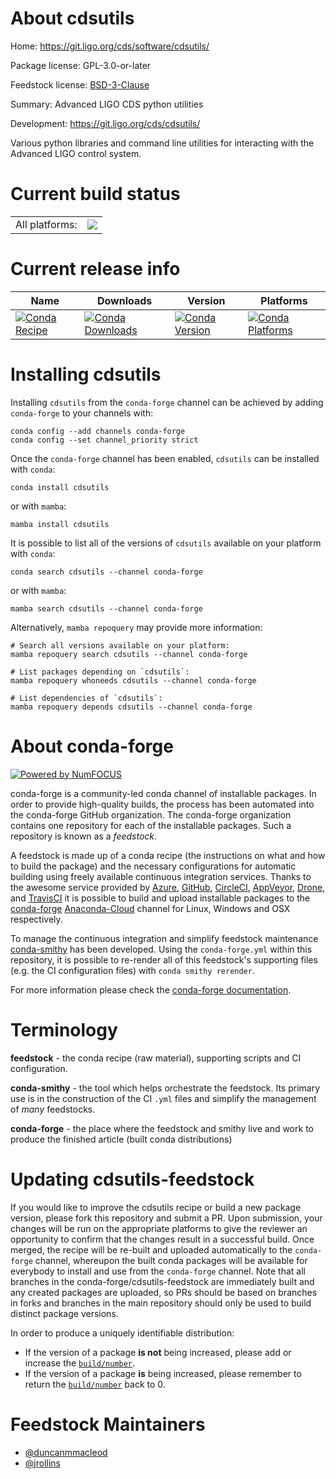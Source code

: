 About cdsutils
==============

Home: https://git.ligo.org/cds/software/cdsutils/

Package license: GPL-3.0-or-later

Feedstock license: [BSD-3-Clause](https://github.com/conda-forge/cdsutils-feedstock/blob/main/LICENSE.txt)

Summary: Advanced LIGO CDS python utilities

Development: https://git.ligo.org/cds/cdsutils/

Various python libraries and command line utilities for interacting
with the Advanced LIGO control system.


Current build status
====================


<table><tr><td>All platforms:</td>
    <td>
      <a href="https://dev.azure.com/conda-forge/feedstock-builds/_build/latest?definitionId=10237&branchName=main">
        <img src="https://dev.azure.com/conda-forge/feedstock-builds/_apis/build/status/cdsutils-feedstock?branchName=main">
      </a>
    </td>
  </tr>
</table>

Current release info
====================

| Name | Downloads | Version | Platforms |
| --- | --- | --- | --- |
| [![Conda Recipe](https://img.shields.io/badge/recipe-cdsutils-green.svg)](https://anaconda.org/conda-forge/cdsutils) | [![Conda Downloads](https://img.shields.io/conda/dn/conda-forge/cdsutils.svg)](https://anaconda.org/conda-forge/cdsutils) | [![Conda Version](https://img.shields.io/conda/vn/conda-forge/cdsutils.svg)](https://anaconda.org/conda-forge/cdsutils) | [![Conda Platforms](https://img.shields.io/conda/pn/conda-forge/cdsutils.svg)](https://anaconda.org/conda-forge/cdsutils) |

Installing cdsutils
===================

Installing `cdsutils` from the `conda-forge` channel can be achieved by adding `conda-forge` to your channels with:

```
conda config --add channels conda-forge
conda config --set channel_priority strict
```

Once the `conda-forge` channel has been enabled, `cdsutils` can be installed with `conda`:

```
conda install cdsutils
```

or with `mamba`:

```
mamba install cdsutils
```

It is possible to list all of the versions of `cdsutils` available on your platform with `conda`:

```
conda search cdsutils --channel conda-forge
```

or with `mamba`:

```
mamba search cdsutils --channel conda-forge
```

Alternatively, `mamba repoquery` may provide more information:

```
# Search all versions available on your platform:
mamba repoquery search cdsutils --channel conda-forge

# List packages depending on `cdsutils`:
mamba repoquery whoneeds cdsutils --channel conda-forge

# List dependencies of `cdsutils`:
mamba repoquery depends cdsutils --channel conda-forge
```


About conda-forge
=================

[![Powered by
NumFOCUS](https://img.shields.io/badge/powered%20by-NumFOCUS-orange.svg?style=flat&colorA=E1523D&colorB=007D8A)](https://numfocus.org)

conda-forge is a community-led conda channel of installable packages.
In order to provide high-quality builds, the process has been automated into the
conda-forge GitHub organization. The conda-forge organization contains one repository
for each of the installable packages. Such a repository is known as a *feedstock*.

A feedstock is made up of a conda recipe (the instructions on what and how to build
the package) and the necessary configurations for automatic building using freely
available continuous integration services. Thanks to the awesome service provided by
[Azure](https://azure.microsoft.com/en-us/services/devops/), [GitHub](https://github.com/),
[CircleCI](https://circleci.com/), [AppVeyor](https://www.appveyor.com/),
[Drone](https://cloud.drone.io/welcome), and [TravisCI](https://travis-ci.com/)
it is possible to build and upload installable packages to the
[conda-forge](https://anaconda.org/conda-forge) [Anaconda-Cloud](https://anaconda.org/)
channel for Linux, Windows and OSX respectively.

To manage the continuous integration and simplify feedstock maintenance
[conda-smithy](https://github.com/conda-forge/conda-smithy) has been developed.
Using the ``conda-forge.yml`` within this repository, it is possible to re-render all of
this feedstock's supporting files (e.g. the CI configuration files) with ``conda smithy rerender``.

For more information please check the [conda-forge documentation](https://conda-forge.org/docs/).

Terminology
===========

**feedstock** - the conda recipe (raw material), supporting scripts and CI configuration.

**conda-smithy** - the tool which helps orchestrate the feedstock.
                   Its primary use is in the construction of the CI ``.yml`` files
                   and simplify the management of *many* feedstocks.

**conda-forge** - the place where the feedstock and smithy live and work to
                  produce the finished article (built conda distributions)


Updating cdsutils-feedstock
===========================

If you would like to improve the cdsutils recipe or build a new
package version, please fork this repository and submit a PR. Upon submission,
your changes will be run on the appropriate platforms to give the reviewer an
opportunity to confirm that the changes result in a successful build. Once
merged, the recipe will be re-built and uploaded automatically to the
`conda-forge` channel, whereupon the built conda packages will be available for
everybody to install and use from the `conda-forge` channel.
Note that all branches in the conda-forge/cdsutils-feedstock are
immediately built and any created packages are uploaded, so PRs should be based
on branches in forks and branches in the main repository should only be used to
build distinct package versions.

In order to produce a uniquely identifiable distribution:
 * If the version of a package **is not** being increased, please add or increase
   the [``build/number``](https://docs.conda.io/projects/conda-build/en/latest/resources/define-metadata.html#build-number-and-string).
 * If the version of a package **is** being increased, please remember to return
   the [``build/number``](https://docs.conda.io/projects/conda-build/en/latest/resources/define-metadata.html#build-number-and-string)
   back to 0.

Feedstock Maintainers
=====================

* [@duncanmmacleod](https://github.com/duncanmmacleod/)
* [@jrollins](https://github.com/jrollins/)

